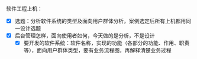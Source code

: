 软件工程上机：
- [x] 选题：分析软件系统的类型及面向用户群体分析，案例选定后所有上机都用同一设计选题
- [x] 后台管理怎样，面向使用者如何，今天做的是分析，不是设计
	- [x] 要开发的软件系统：软件名称，实现的功能（各部分的功能、作用、职责等），面向用户群体类型，要有业务流程图，再解释清楚业务过程
